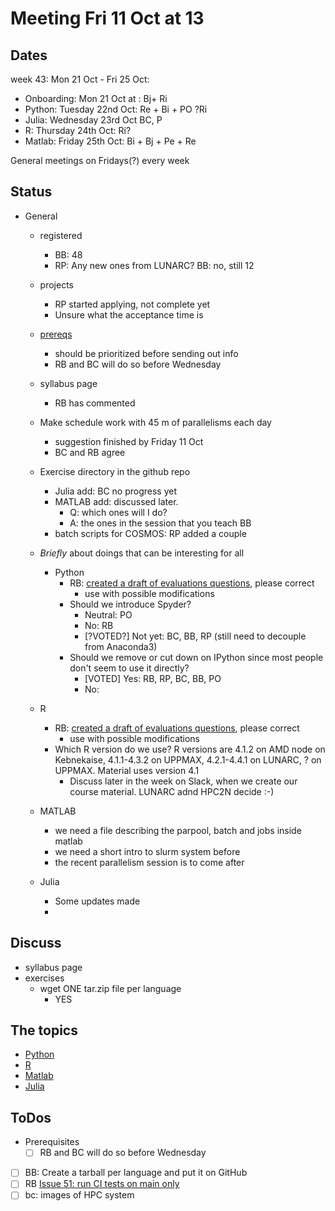 # Meeting Fri 11 Oct at 13

## Dates

week 43: Mon 21 Oct - Fri 25 Oct:

- Onboarding: Mon 21 Oct at : Bj+ Ri
- Python: Tuesday 22nd Oct: Re + Bi + PO ?Ri
- Julia: Wednesday 23rd Oct BC, P
- R: Thursday 24th Oct: Ri?
- Matlab: Friday 25th Oct: Bi + Bj + Pe + Re

General meetings on Fridays(?) every week

## Status

- General
    - registered
        - BB: 48
        - RP: Any new ones from LUNARC? BB: no, still 12
    - projects
        - RP started applying, not complete yet
        - Unsure what the acceptance time is
    - [prereqs](https://uppmax.github.io/R-python-julia-matlab-HPC/prereqs.html)
        - should be prioritized before sending out info
        - RB and BC will do so before Wednesday
    - syllabus page
        - RB has commented
    - Make schedule work with 45 m of parallelisms each day
        - suggestion finished by Friday 11 Oct
        - BC and RB agree
    - Exercise directory in the github repo
        - Julia add: BC no progress yet
        - MATLAB add: discussed later. 
            - Q: which ones will I do? 
            - A: the ones in the session that you teach BB
        - batch scripts for COSMOS: RP added a couple

    - *Briefly* about doings that can be interesting for all
      - Python
        - RB: [created a draft of evaluations questions](https://github.com/UPPMAX/R-python-julia-matlab-HPC/tree/main/evaluations/20241022), please correct
            - use with possible modifications
        - Should we introduce Spyder? 
            - Neutral: PO
            - No: RB
            - [?VOTED?] Not yet: BC, BB, RP (still need to decouple from Anaconda3)
        - Should we remove or cut down on IPython since most people don't seem to use it directly?
            - [VOTED] Yes: RB, RP, BC, BB, PO
            - No: 
    - R
        - RB: [created a draft of evaluations questions](https://github.com/UPPMAX/R-python-julia-matlab-HPC/tree/main/evaluations/20241024), please correct
            - use with possible modifications
        - Which R version do we use? R versions are 4.1.2 on AMD node on Kebnekaise, 4.1.1-4.3.2 on UPPMAX, 4.2.1-4.4.1 on LUNARC, ? on UPPMAX. Material uses version 4.1
            - Discuss later in the week on Slack, when we create our course material. LUNARC adnd HPC2N decide :-)
    - MATLAB
        - we need a file describing the parpool, batch and jobs inside matlab
        - we need a short intro to slurm system before
        - the recent parallelism session is to come after 
    - Julia
        - Some updates made
        - 
## Discuss

- syllabus page
- exercises
    - wget ONE tar.zip file per language
        - YES


## The topics

- [Python](https://hackmd.io/o_b5yHAJRBeQfTbNvYOK2A#)
- [R](https://hackmd.io/gV_gdctHQPWz6eElFWfq6Q#)
- [Matlab](https://hackmd.io/RTujs9MnS0ehsGD7ufNBfA#)
- [Julia](https://hackmd.io/ERX9FIgyR_6wDbmcqi_8HA#)

## ToDos

- Prerequisites
    - [ ] RB and BC will do so before Wednesday
- [ ] BB: Create a tarball per language and put it on GitHub
- [ ] RB [Issue 51: run CI tests on main only](https://github.com/UPPMAX/R-python-julia-matlab-HPC/issues/51)
- [ ] bc: images of HPC system
